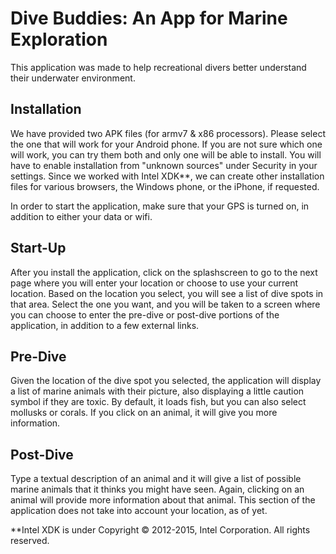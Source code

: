 Dive Buddies: An App for Marine Exploration
======================================================================
This application was made to help recreational divers better understand their underwater environment.

Installation
---------------------------------------------
We have provided two APK files (for armv7 & x86 processors). Please select the one that will work for your Android phone. If you are not sure which one will work, you can try them both and only one will be able to install. You will have to enable installation from "unknown sources" under Security in your settings. Since we worked with Intel XDK**, we can create other installation files for various browsers, the Windows phone, or the iPhone, if requested.

In order to start the application, make sure that your GPS is turned on, in addition to either your data or wifi.

Start-Up
---------------------------------------------
After you install the application, click on the splashscreen to go to the next page where you will enter your location or choose to use your current location. Based on the location you select, you will see a list of dive spots in that area. Select the one you want, and you will be taken to a screen where you can choose to enter the pre-dive or post-dive portions of the application, in addition to a few external links.

Pre-Dive
---------------------------------------------
Given the location of the dive spot you selected, the application will display a list of marine animals with their picture, also displaying a little caution symbol if they are toxic. By default, it loads fish, but you can also select mollusks or corals. If you click on an animal, it will give you more information.

Post-Dive
---------------------------------------------
Type a textual description of an animal and it will give a list of possible marine animals that it thinks you might have seen. Again, clicking on an animal will provide more information about that animal. This section of the application does not take into account your location, as of yet.


**Intel XDK is under Copyright © 2012-2015, Intel Corporation. All rights reserved.
